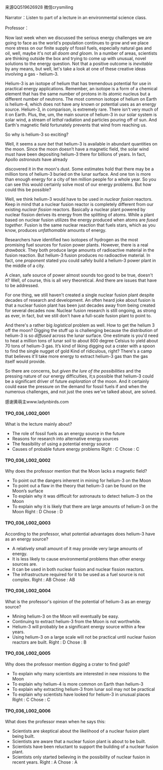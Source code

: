来源QQ519626928 微信crysmiling

Narrator：Listen to part of a lecture in an environmental science class. 

Professor：

Now last week when we discussed the serious energy challenges we are going to face as the world's population continues to grow and we place more stress on our finite supply of fossil fuels, especially natural gas and oil, well, maybe it's not all *doom and gloom*. In a number of areas, scientists are thinking outside the box and trying to come up with unusual, novel solutions to the energy question. Not that a positive outcome is *inevitable* by any means, but well, let's take a look at one of these creative ideas involving a gas - helium-3.

Helium-3 is an isotope of helium that has tremendous potential for use in practical energy applications. Remember, an isotope is a form of a chemical element that has the same number of protons in its atomic nucleus but a different number of neutrons. The most common isotope of helium on Earth is helium-4, which does not have any known or potential uses as an energy source. Helium-3, in comparison, is extremely rare. There isn't very much of it on Earth. Plus, the, um, the main source of helium-3 in our solar system is solar wind, a stream of *lethal* radiation and particles pouring off of sun. And Earth's magnetic field fortunately prevents that wind from reaching us.

So why is helium-3 so exciting?

Well, it seems a *sure bet* that helium-3 is available in abundant quantities on the moon. Since the moon doesn’t have a magnetic field, the solar wind must have been depositing helium-3 there for billions of years. In fact, Apollo *astronauts* have already

discovered it in the moon's dust. Some estimates hold that there may be a million tons of helium-3 buried on the lunar surface. And one ton is more than enough energy for a city of ten million people for a whole year. So you can see this would certainly solve most of our energy problems. But how could this be possible?

Well, we think helium-3 would have to be used in *nuclear fusion* reactors. Keep in mind that a nuclear fusion reactor is completely different from our existing *nuclear fission* reactors. Basically a nuclear plant powered by nuclear fission derives its energy from the splitting of atoms. While a plant based on nuclear fusion utilizes the energy produced when atoms are *fused together*. Fusion is the same nuclear reaction that fuels stars, which as you know, produces *unfathomable* amounts of energy.

Researchers have identified two isotopes of hydrogen as the most promising fuel sources for fusion power plants. However, there is a real *drawback*. They both produce large amounts of radioactive material in the fusion reaction. But helium-3 fusion produces no radioactive material. In fact, one *proponent* stated you could safely build a helium-3 power plant in the middle of a city.

A clean, safe source of power almost sounds too good to be true, doesn't it? Well, of course, this is all very theoretical. And there are issues that have to be addressed.

For one thing, we still haven't created a single nuclear fusion plant despite decades of research and development. An often heard joke about fusion is that a nuclear fusion plant has been just decades away from being created for several decades now. Nuclear fusion research is still ongoing, as strong as ever, in fact, but we still don't have a full-scale fusion plant to point to.

And there's a rather big *logistical* problem as well. How to get the helium 3 off the moon? Digging the stuff up is challenging because the distribution of helium-3 is so *diffused* across the lunar surface. One estimate is you'd need to heat a million tons of lunar soil to about 800 degree Celsius to yield about 70 tons of helium-3 gas. It’s kind of liking digging out a crater with a spoon to find the single nugget of gold Kind of ridiculous, right? There's a camp that believes it'll take more energy to extract helium-3 gas than the gas itself would provide. 

So there are concerns, but *given the lure of the possibilities* and the pressing nature of our energy difficulties, it;s possible that helium-3 could be a significant driver of future *exploration* of the moon. And it certainly could ease the pressure on the demand for fossil fuels if and when the numerous challenges, and not just the ones we've talked about, are solved.

感谢黄萌主www.ladynbirds.com

#### TPO_036_L002_Q001
What is the lecture mainly about?
- The role of fossil fuels as an energy source in the future
- Reasons for research into alternative energy sources
- The feasibility of using a potential energy source
- Causes of probable future energy problems
Right : C	Chose : C


#### TPO_036_L002_Q002
Why does the professor mention that the Moon lacks a magnetic field?
- To point out the dangers inherent in mining for helium-3 on the Moon
- To point out a flaw in the theory that helium-3 can be found on the Moon’s surface
- To explain why it was difficult for astronauts to detect helium-3 on the Moon
- To explain why it is likely that there are large amounts of helium-3 on the Moon
Right : D	Chose : D


#### TPO_036_L002_Q003
According to the professor, what potential advantages does helium-3 have as an energy source?
- A relatively small amount of it may provide very large amounts of energy.
- It is less likely to cause environmental problems than other energy sources are.
- It can be used in both nuclear fusion and nuclear fission reactors.
- The infrastructure required for it to be used as a fuel source is not complex.
Right : AB	Chose :  AB


#### TPO_036_L002_Q004
What is the professor's opinion of the potential of helium-3 as an energy source?
- Mining helium-3 on the Moon will eventually be easy.
- Continuing to extract helium-3 from the Moon is not worthwhile.
- Helium-3 will probably be a significant energy source within a few years.
- Using helium-3 on a large scale will not be practical until nuclear fusion reactors are built.
Right : D	Chose : B


#### TPO_036_L002_Q005
Why does the professor mention digging a crater to find gold?
- To explain why many scientists are interested in new missions to the Moon
- To explain why helium-4 is more common on Earth than helium-3
- To explain why extracting helium-3 from lunar soil may not be practical
- To explain why scientists have looked for helium-3 in unusual places
Right : C	Chose : C


#### TPO_036_L002_Q006
What does the professor mean when he says this:
- Scientists are skeptical about the likelihood of a nuclear fusion plant being built.
- Scientists are aware that a nuclear fusion plant is about to be built.
- Scientists have been reluctant to support the building of a nuclear fusion plant.
- Scientists only started believing in the possibility of nuclear fusion in recent years.
Right : A	Chose : A
